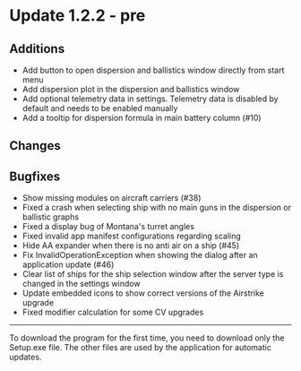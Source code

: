 # Update 1.2.2 - pre

## Additions
- Add button to open dispersion and ballistics window directly from start menu
- Add dispersion plot in the dispersion and ballistics window
- Add optional telemetry data in settings. Telemetry data is disabled by default and needs to be enabled manually
- Add a tooltip for dispersion formula in main battery column (#10)

## Changes


## Bugfixes
- Show missing modules on aircraft carriers (#38)
- Fixed a crash when selecting ship with no main guns in the dispersion or ballistic graphs
- Fixed a display bug of Montana's turret angles
- Fixed invalid app manifest configurations regarding scaling
- Hide AA expander when there is no anti air on a ship (#45)
- Fix InvalidOperationException when showing the dialog after an application update (#46)
- Clear list of ships for the ship selection window after the server type is changed in the settings window
- Update embedded icons to show correct versions of the Airstrike upgrade
- Fixed modifier calculation for some CV upgrades
___
To download the program for the first time, you need to download only the Setup.exe file. The other files are used by the application for automatic updates.

